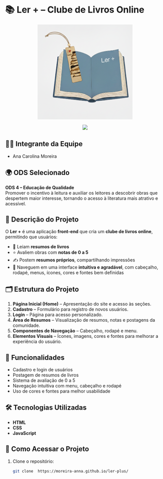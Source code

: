 # 📚 Ler + – Clube de Livros Online

<p align="center">
  <img src="Logo/logoLERplus.png" alt="Ler + Logo" width="300"/>
</p>

<p align="center">
  <img src="https://img.shields.io/static/v1?label=STATUS&message=EM%20DESENVOLVIMENTO&color=GREEN&style=for-the-badge"/>
</p>

## 👩‍💻 Integrante da Equipe
- Ana Carolina Moreira  

## 🌍 ODS Selecionado
**ODS 4 – Educação de Qualidade**  
Promover o incentivo à leitura e auxiliar os leitores a descobrir obras que despertem maior interesse, tornando o acesso à literatura mais atrativo e acessível.

## 📖 Descrição do Projeto
O **Ler +** é uma aplicação **front-end** que cria um **clube de livros online**, permitindo que usuários:  
- 📖 Leiam **resumos de livros**  
- ⭐ Avaliem obras com **notas de 0 a 5**  
- ✍️ Postem **resumos próprios**, compartilhando impressões  
- 🎨 Naveguem em uma interface **intuitiva e agradável**, com cabeçalho, rodapé, menus, ícones, cores e fontes bem definidas  

## 🗂️ Estrutura do Projeto
1. **Página Inicial (Home)** – Apresentação do site e acesso às seções.  
2. **Cadastro** – Formulário para registro de novos usuários.  
3. **Login** – Página para acesso personalizado.  
4. **Área de Resumos** – Visualização de resumos, notas e postagens da comunidade.  
5. **Componentes de Navegação** – Cabeçalho, rodapé e menu.  
6. **Elementos Visuais** – Ícones, imagens, cores e fontes para melhorar a experiência do usuário.  

## 🔨 Funcionalidades
- Cadastro e login de usuários  
- Postagem de resumos de livros  
- Sistema de avaliação de 0 a 5
- Navegação intuitiva com menu, cabeçalho e rodapé  
- Uso de cores e fontes para melhor usabilidade  

## 🛠️ Tecnologias Utilizadas
- **HTML**  
- **CSS**  
- **JavaScript**  

## 🚀 Como Acessar o Projeto
1. Clone o repositório:  
   ```bash
   git clone  https://moreira-anna.github.io/ler-plus/
